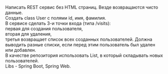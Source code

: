 Написать REST сервис без HTML страниц. Везде возвращаются чисто данные.  
Создать class User с полями id, имя, фамилия.  
В сервисе сделать 3-и точки входа (типа /visits):  
первая для создания пользователя,  
вторая для удаления,  
третья возвращает список всех созданных пользователей. Должна выводить разные списки, если перед этим пользователь был удален или добавлен.  
В качестве репозитория использовать List<User>, в который складывать новых пользователей.  
Libs - Spring Boot, Spring Web.
